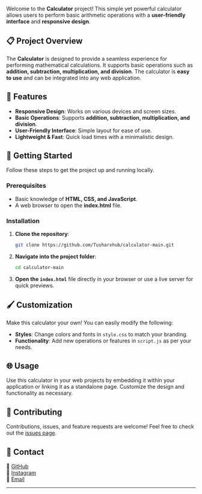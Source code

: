 Welcome to the **Calculator** project! This simple yet powerful calculator allows users to perform basic arithmetic operations with a **user-friendly interface** and **responsive design**.  

## 📋 Project Overview  

The **Calculator** is designed to provide a seamless experience for performing mathematical calculations. It supports basic operations such as **addition, subtraction, multiplication, and division**. The calculator is **easy to use** and can be integrated into any web application.  

## 🌟 Features  

- **Responsive Design**: Works on various devices and screen sizes.  
- **Basic Operations**: Supports **addition, subtraction, multiplication, and division**.  
- **User-Friendly Interface**: Simple layout for ease of use.  
- **Lightweight & Fast**: Quick load times with a minimalistic design.  

## 🚀 Getting Started  

Follow these steps to get the project up and running locally.  

### Prerequisites  

- Basic knowledge of **HTML, CSS, and JavaScript**.  
- A web browser to open the **index.html** file.  

### Installation  

1. **Clone the repository**:  
   ```bash
   git clone https://github.com/Tusharxhub/calculator-main.git
   ```
2. **Navigate into the project folder**:  
   ```bash
   cd calculator-main
   ```
3. **Open the `index.html`** file directly in your browser or use a live server for quick previews.  

## 🖌️ Customization  

Make this calculator your own! You can easily modify the following:  

- **Styles**: Change colors and fonts in `style.css` to match your branding.  
- **Functionality**: Add new operations or features in `script.js` as per your needs.  

## 🌐 Usage  

Use this calculator in your web projects by embedding it within your application or linking it as a standalone page. Customize the design and functionality as necessary.  

## 🤝 Contributing  

Contributions, issues, and feature requests are welcome! Feel free to check out the [issues page](https://github.com/Tusharxhub/calculator-main/issues).  

## 📧 Contact  

🔗 [GitHub](https://github.com/Tusharxhub)  
📸 [Instagram](https://www.instagram.com/tushardevx01/)  
📧 [Email](mailto:t.k.d.dey2033929837@gmail.com)  

---
